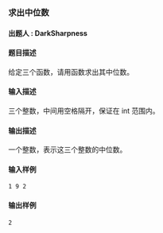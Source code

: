 ### 求出中位数

#### 出题人 : DarkSharpness

#### 题目描述

给定三个函数，请用函数求出其中位数。

#### 输入描述

三个整数，中间用空格隔开，保证在 int 范围内。

#### 输出描述

一个整数，表示这三个整数的中位数。

#### 输入样例

```
1 9 2
```

#### 输出样例

```
2
```
